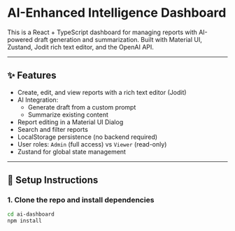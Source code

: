 # AI-Enhanced Intelligence Dashboard

This is a React + TypeScript dashboard for managing reports with AI-powered draft generation and summarization. Built with Material UI, Zustand, Jodit rich text editor, and the OpenAI API.

---

## ✨ Features

- Create, edit, and view reports with a rich text editor (Jodit)
- AI Integration:
  - Generate draft from a custom prompt
  - Summarize existing content
- Report editing in a Material UI Dialog
- Search and filter reports
- LocalStorage persistence (no backend required)
- User roles: `Admin` (full access) vs `Viewer` (read-only)
- Zustand for global state management

---

## 🚀 Setup Instructions

### 1. Clone the repo and install dependencies

```bash
cd ai-dashboard
npm install

